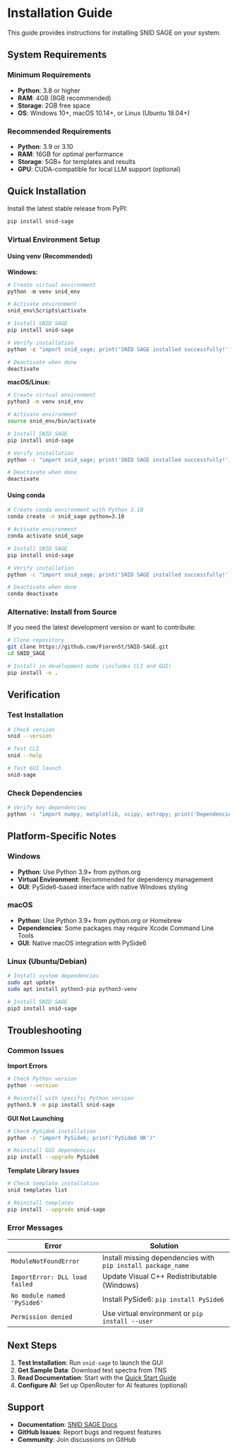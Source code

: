 # Installation Guide

This guide provides instructions for installing SNID SAGE on your system.

## System Requirements

### Minimum Requirements
- **Python**: 3.8 or higher
- **RAM**: 4GB (8GB recommended)
- **Storage**: 2GB free space
- **OS**: Windows 10+, macOS 10.14+, or Linux (Ubuntu 18.04+)

### Recommended Requirements
- **Python**: 3.9 or 3.10
- **RAM**: 16GB for optimal performance
- **Storage**: 5GB+ for templates and results
- **GPU**: CUDA-compatible for local LLM support (optional)

## Quick Installation

Install the latest stable release from PyPI:

```bash
pip install snid-sage
```

### Virtual Environment Setup

#### Using venv (Recommended)

**Windows:**
```powershell
# Create virtual environment
python -m venv snid_env

# Activate environment
snid_env\Scripts\activate

# Install SNID SAGE
pip install snid-sage

# Verify installation
python -c "import snid_sage; print('SNID SAGE installed successfully!')"

# Deactivate when done
deactivate
```

**macOS/Linux:**
```bash
# Create virtual environment
python3 -m venv snid_env

# Activate environment
source snid_env/bin/activate

# Install SNID SAGE
pip install snid-sage

# Verify installation
python -c "import snid_sage; print('SNID SAGE installed successfully!')"

# Deactivate when done
deactivate
```

#### Using conda

```bash
# Create conda environment with Python 3.10
conda create -n snid_sage python=3.10

# Activate environment
conda activate snid_sage

# Install SNID SAGE
pip install snid-sage

# Verify installation
python -c "import snid_sage; print('SNID SAGE installed successfully!')"

# Deactivate when done
conda deactivate
```

### Alternative: Install from Source

If you need the latest development version or want to contribute:

```bash
# Clone repository
git clone https://github.com/FiorenSt/SNID-SAGE.git
cd SNID_SAGE

# Install in development mode (includes CLI and GUI)
pip install -e .
```

## Verification

### Test Installation
```bash
# Check version
snid --version

# Test CLI
snid --help

# Test GUI launch
snid-sage
```

### Check Dependencies
```bash
# Verify key dependencies
python -c "import numpy, matplotlib, scipy, astropy; print('Dependencies OK')"
```

## Platform-Specific Notes

### Windows
- **Python**: Use Python 3.9+ from python.org
- **Virtual Environment**: Recommended for dependency management
- **GUI**: PySide6-based interface with native Windows styling

### macOS
- **Python**: Use Python 3.9+ from python.org or Homebrew
- **Dependencies**: Some packages may require Xcode Command Line Tools
- **GUI**: Native macOS integration with PySide6

### Linux (Ubuntu/Debian)
```bash
# Install system dependencies
sudo apt update
sudo apt install python3-pip python3-venv

# Install SNID SAGE
pip3 install snid-sage
```

## Troubleshooting

### Common Issues

**Import Errors**
```bash
# Check Python version
python --version

# Reinstall with specific Python version
python3.9 -m pip install snid-sage
```

**GUI Not Launching**
```bash
# Check PySide6 installation
python -c "import PySide6; print('PySide6 OK')"

# Reinstall GUI dependencies
pip install --upgrade PySide6
```

**Template Library Issues**
```bash
# Check template installation
snid templates list

# Reinstall templates
pip install --upgrade snid-sage
```

### Error Messages

| Error | Solution |
|-------|----------|
| `ModuleNotFoundError` | Install missing dependencies with `pip install package_name` |
| `ImportError: DLL load failed` | Update Visual C++ Redistributable (Windows) |
| `No module named 'PySide6'` | Install PySide6: `pip install PySide6` |
| `Permission denied` | Use virtual environment or `pip install --user` |

## Next Steps

1. **Test Installation**: Run `snid-sage` to launch the GUI
2. **Get Sample Data**: Download test spectra from TNS
3. **Read Documentation**: Start with the [Quick Start Guide](../quickstart/first-analysis.md)
4. **Configure AI**: Set up OpenRouter for AI features (optional)

## Support

- **Documentation**: [SNID SAGE Docs](https://snid-sage.readthedocs.io/)
- **GitHub Issues**: Report bugs and request features
- **Community**: Join discussions on GitHub 